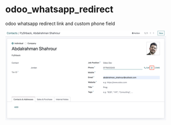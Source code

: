 # odoo_whatsapp_redirect
odoo whatsapp redirect link and custom phone field

![image](https://github.com/AbdelrahmanShahrour/odoo_whatsapp_redirect/blob/main/odoo-whatsapp.png)
